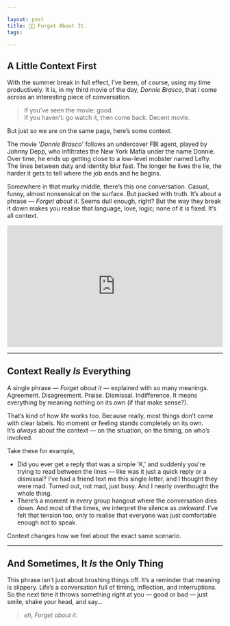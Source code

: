 ```yaml
---

layout: post
title: 👨🏻 Forget About It.
tags:

---
```

## A Little Context First

With the summer break in full effect, I’ve been, of course, using my time productively. It is, in my third movie of the day, *Donnie Brasco*, that I come across an interesting piece of conversation. 

> If you’ve seen the movie: good.  
> If you haven’t: go watch it, then come back. Decent movie.

But just so we are on the same page, here’s some context.

The movie '_Donnie Brasco_' follows an undercover FBI agent, played by Johnny Depp, who infiltrates the New York Mafia under the name Donnie. Over time, he ends up getting close to a low-level mobster named Lefty. The lines between duty and identity blur fast. The longer he lives the lie, the harder it gets to tell where the job ends and he begins. 

Somewhere in that murky middle, there’s this one conversation. Casual, funny, almost nonsensical on the surface. But packed with truth. It’s about a phrase — _Forget about it_. Seems dull enough, right? But the way they break it down makes you realise that language, love, logic; none of it is fixed. It’s all context.

<div style="position: relative; padding-bottom: 56.25%; height: 0; overflow: hidden; max-width: 560px; margin: 0 auto;">
  <iframe 
    src="https://www.youtube.com/embed/pS6zJ7IsJkM?si=bGfnsj3DUh71AjSq&amp;start=25" 
    style="position: absolute; top: 0; left: 0; width: 100%; height: 100%;" 
    frameborder="0" 
    allow="accelerometer; autoplay; clipboard-write; encrypted-media; gyroscope; picture-in-picture; web-share" 
    allowfullscreen 
    referrerpolicy="strict-origin-when-cross-origin"
    title="YouTube video player">
  </iframe>
</div>

<hr class="dots">

## Context Really _Is_ Everything

A single phrase — _Forget about it_ — explained with so many meanings. Agreement. Disagreement. Praise. Dismissal. Indifference. It means everything by meaning nothing on its own (if that make sense?).

That’s kind of how life works too. Because really, most things don’t come with clear labels. No moment or feeling stands completely on its own. It’s _always_ about the context — on the situation, on the timing, on who’s involved.

Take these for example,

- Did you ever get a reply that was a simple 'K,' and suddenly you're trying to read between the lines — like was it just a quick reply or a dismissal? I’ve had a friend text me this single letter, and I thought they were mad. Turned out, not mad, just busy. And I nearly overthought the whole thing.
- There’s a moment in every group hangout where the conversation dies down. And most of the times, we interpret the silence as _awkward_. I’ve felt that tension too, only to realise that everyone was just comfortable enough not to speak. 

Context changes how we feel about the exact same scenario.

<hr class="dots">

## And Sometimes, It _Is_ the Only Thing

This phrase isn’t just about brushing things off. It’s a reminder that meaning is slippery.  Life’s a conversation full of timing, inflection, and interruptions. So the next time it throws something right at you — good or bad — just smile, shake your head, and say… 
> _eh, Forget about it._ 
